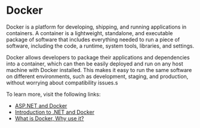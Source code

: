 # Docker

Docker is a platform for developing, shipping, and running applications in containers. A container is a lightweight, standalone, and executable package of software that includes everything needed to run a piece of software, including the code, a runtime, system tools, libraries, and settings.

Docker allows developers to package their applications and dependencies into a container, which can then be easily deployed and run on any host machine with Docker installed. This makes it easy to run the same software on different environments, such as development, staging, and production, without worrying about compatibility issues.s

To learn more, visit the following links:

- [ASP.NET and Docker](https://www.tatvasoft.com/blog/asp-net-core-and-docker/)
- [Introduction to .NET and Docker](https://learn.microsoft.com/en-us/dotnet/core/docker/introduction)
- [What is Docker, Why use it?](https://www.youtube.com/watch?v=vmnvOITMoIg)
